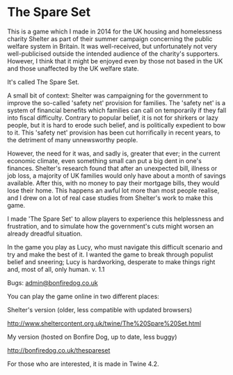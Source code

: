 # The Spare Set

This is a game which I made in 2014 for the UK housing and homelessness charity Shelter as part of their summer campaign concerning the public welfare system in Britain. It was well-received, but unfortunately not very well-publicised outside the intended audience of the charity's supporters. However, I think that it might be enjoyed even by those not based in the UK and those unaffected by the UK welfare state. 

It's called The Spare Set.

A small bit of context: Shelter was campaigning for the government to improve the so-called 'safety net' provision for families. The 'safety net' is a system of financial benefits which families can call on temporarily if they fall into fiscal difficulty. Contrary to popular belief, it is not for shirkers or lazy people, but it is hard to erode such belief, and is politically expedient to bow to it. This 'safety net' provision has been cut horrifically in recent years, to the detriment of many unnewsworthy people.

However, the need for it was, and sadly is, greater that ever; in the current economic climate, even something small can put a big dent in one's finances. Shelter's research found that after an unexpected bill, illness or job loss, a majority of UK families would only have about a month of savings available. After this, with no money to pay their mortgage bills, they would lose their home. This happens an awful lot more than most people realise, and I drew on a lot of real case studies from Shelter's work to make this game.  

I made 'The Spare Set' to allow players to experience this helplessness and frustration, and to simulate how the government's cuts might worsen an already dreadful situation.

In the game you play as Lucy, who must navigate this difficult scenario and try and make the best of it. I wanted the game to break through populist belief and sneering; Lucy is hardworking, desperate to make things right and, most of all, only human. 
v. 1.1

Bugs: admin@bonfiredog.co.uk

You can play the game online in two different places:

Shelter's version (older, less compatible with updated browsers)

http://www.sheltercontent.org.uk/twine/The%20Spare%20Set.html

My version (hosted on Bonfire Dog, up to date, less buggy)

http://bonfiredog.co.uk/thespareset



For those who are interested, it is made in Twine 4.2.
